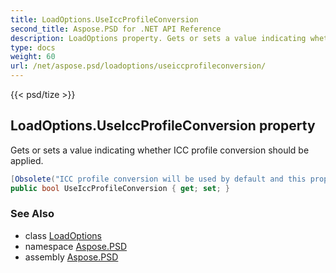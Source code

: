 ```yaml
---
title: LoadOptions.UseIccProfileConversion
second_title: Aspose.PSD for .NET API Reference
description: LoadOptions property. Gets or sets a value indicating whether ICC profile conversion should be applied
type: docs
weight: 60
url: /net/aspose.psd/loadoptions/useiccprofileconversion/
---
```

{{< psd/tize >}}
## LoadOptions.UseIccProfileConversion property

Gets or sets a value indicating whether ICC profile conversion should be applied.

```csharp
[Obsolete("ICC profile conversion will be used by default and this property will be removed.")]
public bool UseIccProfileConversion { get; set; }
```

### See Also

* class [LoadOptions](../)
* namespace [Aspose.PSD](../../../aspose.psd/)
* assembly [Aspose.PSD](../../../)


